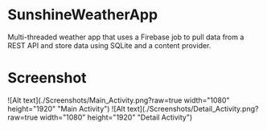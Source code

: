# SunshineWeatherApp
Multi-threaded weather app that uses a Firebase job to pull data from a REST API and store data using SQLite and a content provider.

# Screenshot
![Alt text](./Screenshots/Main_Activity.png?raw=true width="1080" height="1920" "Main Activity")
![Alt text](./Screenshots/Detail_Activity.png?raw=true width="1080" height="1920"  "Detail Activity")
